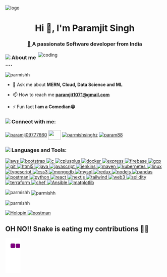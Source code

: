 ![logo](https://user-images.githubusercontent.com/91942072/212127242-9e4f6ec1-bf4d-4696-bd53-275ab097f1ad.jpg)
<h1 align="center">Hi 👋, I'm Paramjit Singh </h1>
<h3 align="center"><a href="https://parmishh.github.io/JS-Game/">🎇 </a>A passionate Software developer from India </h3>

<img align="right" alt="coding" width="400" src="https://camo.githubusercontent.com/cae12fddd9d6982901d82580bdf321d81fb299141098ca1c2d4891870827bf17/68747470733a2f2f6d69726f2e6d656469756d2e636f6d2f6d61782f313336302f302a37513379765349765f7430696f4a2d5a2e676966">
<h3><img src="https://media.giphy.com/media/iY8CRBdQXODJSCERIr/giphy.gif" width="30">&nbsp;About me ....</h3>
<p align="left"> <img src="https://komarev.com/ghpvc/?username=parmishh&label=Profile%20views&color=0e75b6&style=flat" alt="parmishh" /> </p>



- 💬 Ask me about **MERN, Cloud, Data Science and ML**

- 📫 How to reach me **paramjit1071@gmail.com**


- ⚡ Fun fact **I am a Comedian😁**
<h3 align="left"><img src="https://user-images.githubusercontent.com/91942072/212535631-750cb709-e062-43ed-836a-85a0cb9f975c.gif" width="50">&nbsp;Connect with me:</h3>
<p align="left">
<a href="https://twitter.com/paramji09777660" target="blank"><img align="center" src="https://user-images.githubusercontent.com/91942072/212115540-8bd28e59-36f8-47dc-93f6-edff06cfd080.png" alt="paramji09777660" height="30" width="40" /></a>
<a href="https://linkedin.com/in/paramjit-singh-19ba671ba" target="blank"><img align="center" src="https://user-images.githubusercontent.com/91942072/212115338-8b9189e4-d21e-4a31-85e3-6c8d432e7dc1.png" height="30" width="40" /></a>
<a href="https://instagram.com/parmishsinghz" target="blank"><img align="center" src="https://user-images.githubusercontent.com/91942072/212115270-66da3c81-34e9-456c-aa91-a981b48202e4.png" alt="parmishsinghz" height="34" width="40" /></a>
<a href="https://www.codechef.com/users/param88" target="blank"><img align="center" src="https://cdn.jsdelivr.net/npm/simple-icons@3.1.0/icons/codechef.svg" alt="param88" height="30" width="40" /></a>
</p>

<h3 align="left"><img src="https://media.giphy.com/media/WUlplcMpOCEmTGBtBW/giphy.gif" width="50"> Languages and Tools:</h3>
<p align="left"> <a href="https://docs.aws.amazon.com/index.html?nc2=h_ql_doc_do" target="_blank" rel="noreferrer"> <img src="https://user-images.githubusercontent.com/91942072/212120594-b36b7226-20f8-427c-a81f-8f7ac7768a14.png" alt="aws" width="55" height="40"/> </a> <a href="https://getbootstrap.com/docs/5.2/getting-started/introduction/" target="_blank" rel="noreferrer"> <img src="https://user-images.githubusercontent.com/91942072/212629237-f8dcfde1-d29d-4142-9db6-e9f6db91490e.png" alt="bootstrap" width="40" height="43"/> </a> <a href="https://www.cprogramming.com/" target="_blank" rel="noreferrer"> <img src="https://user-images.githubusercontent.com/91942072/212634188-6c6bf262-38a1-4659-ab60-1afdf27784bc.png" alt="c" width="40" height="40"/> </a> <a href="https://www.w3schools.com/cpp/" target="_blank" rel="noreferrer"> <img src="https://user-images.githubusercontent.com/91942072/212629226-3d212485-3d52-458e-ac7f-b08d91f781af.png" alt="cplusplus" width="40" height="40"/> </a>  <a href="https://docs.docker.com/" target="_blank" rel="noreferrer"> <img src="https://user-images.githubusercontent.com/91942072/212534986-441c5f12-2e86-423b-a686-9633293f486e.png" alt="docker" width="40" height="40"/> </a> <a href="https://expressjs.com/en/advanced/developing-template-engines.html" target="_blank" rel="noreferrer"> <img src="https://user-images.githubusercontent.com/91942072/212535004-38a2cc53-be03-414e-b033-12d182f9e94b.png" alt="express" width="40" height="40"/> </a> <a href="https://firebase.google.com/docs" target="_blank" rel="noreferrer"> <img src="https://www.vectorlogo.zone/logos/firebase/firebase-icon.svg" alt="firebase" width="40" height="40"/> </a> <a href="https://cloud.google.com/docs" target="_blank" rel="noreferrer"> <img src="https://www.vectorlogo.zone/logos/google_cloud/google_cloud-icon.svg" alt="gcp" width="40" height="40"/> </a> <a href="https://git-scm.com/doc" target="_blank" rel="noreferrer"> <img src="https://www.vectorlogo.zone/logos/git-scm/git-scm-icon.svg" alt="git" width="40" height="40"/> </a> <a href="https://www.w3.org/html/" target="_blank" rel="noreferrer"> <img src="https://user-images.githubusercontent.com/91942072/212629220-a3e49837-81e6-4729-af31-27d87fc28892.png" alt="html5" width="40" height="40"/> </a> <a href="https://dev.java/learn/" target="_blank" rel="noreferrer"> <img src="https://user-images.githubusercontent.com/91942072/212629223-10a5ae1c-835a-48f2-8666-609ef03b0562.png" alt="java" width="45" height="43"/> </a> <a href="https://developer.mozilla.org/en-US/docs/Web/JavaScript" target="_blank" rel="noreferrer"> <img src="https://user-images.githubusercontent.com/91942072/212535006-883f06b7-74e4-4634-9044-bc248b74fe90.png" alt="javascript" width="40" height="40"/> </a> <a href="
https://www.jenkins.io/doc/" target="_blank" rel="noreferrer"> <img src="https://www.vectorlogo.zone/logos/jenkins/jenkins-icon.svg" alt="jenkins" width="40" height="40"/> </a><a href="https://maven.apache.org/guides/" target="_blank" rel="noreferrer"> <img src="https://cdn.icon-icons.com/icons2/2107/PNG/512/file_type_maven_icon_130397.png" alt="maven" width="37" height="37"/> </a> <a href="https://kubernetes.io/docs/home/" target="_blank" rel="noreferrer"> <img src="https://www.vectorlogo.zone/logos/kubernetes/kubernetes-icon.svg" alt="kubernetes" width="40" height="40"/> </a> <a href="https://www.linux.org/forums/#linux-tutorials.122" target="_blank" rel="noreferrer"> <img src="https://user-images.githubusercontent.com/91942072/212535395-874e3777-ab52-41e9-a9a3-5c2730e1c9e7.png" alt="linux" width="40" height="40"/> </a>
   <a href="https://www.typescriptlang.org/" target="_blank" rel="noreferrer"> <img src="https://www.tutorialsteacher.com/Content/images/home/typescript.svg" alt="typescript" width="37" height="37"/> </a><a href="https://www.w3schools.com/css/" target="_blank" rel="noreferrer"> <img src="https://user-images.githubusercontent.com/91942072/212634416-86f4f81d-19a4-4514-8a15-bd73d81df5ca.svg" alt="css3" width="40" height="38"/> </a><a href="https://www.mongodb.com/" target="_blank" rel="noreferrer"> <img src="https://user-images.githubusercontent.com/91942072/212534981-676110a3-fe3e-41be-b554-21cae5da6d8c.png" alt="mongodb" width="40" height="40"/> </a> <a href="https://docs.oracle.com/en-us/iaas/mysql-database/doc/getting-started.html" target="_blank" rel="noreferrer"> <img src="https://user-images.githubusercontent.com/91942072/212535399-945f02b8-ab90-4dfc-9536-c12216e98938.png" alt="mysql" width="40" height="40"/> </a><a href="https://redux.js.org/" target="_blank" rel="noreferrer"> <img src="https://user-images.githubusercontent.com/91942072/212534992-2b37c225-0388-426a-aae6-cbd23baacc01.png" alt="redux" width="40" height="40"/> </a> <a href="https://nodejs.org/en/docs/" target="_blank" rel="noreferrer"> <img src="https://user-images.githubusercontent.com/91942072/212534980-e1cbb75e-84bb-49a3-83e5-812dd96cc4c9.png" alt="nodejs" width="40" height="40"/> </a> <a href="https://pandas.pydata.org/docs/" target="_blank" rel="noreferrer"> <img src="https://user-images.githubusercontent.com/91942072/212535640-40886b8e-f4da-4c82-8e2a-bf60673676a4.png" alt="pandas" width="40" height="40"/> </a> <a href="https://postman.com" target="_blank" rel="noreferrer"> <img src="https://www.vectorlogo.zone/logos/getpostman/getpostman-icon.svg" alt="postman" width="40" height="40"/> </a> <a href="https://docs.python.org/3/" target="_blank" rel="noreferrer"> <img src="https://user-images.githubusercontent.com/91942072/212535009-17895c36-10dc-4d6a-80c1-772498267310.png" alt="python" width="40" height="40"/> </a> <a href="https://reactjs.org/docs/getting-started.html" target="_blank" rel="noreferrer"> <img src="https://user-images.githubusercontent.com/91942072/212534397-9fe0eab6-57a8-497f-b011-9bf078d192a1.png" alt="react" width="40" height="40"/> </a>
  <a href="https://nextjs.org/learn/basics/create-nextjs-app" target="_blank" rel="noreferrer"> <img src="https://ui-lib.com/blog/wp-content/uploads/2021/12/nextjs-boilerplate-logo.png" alt="nextjs" width="37" height="37"/> </a>
  <a href="https://tailwindcss.com/docs/installation" target="_blank" rel="noreferrer"> <img src="https://www.vectorlogo.zone/logos/tailwindcss/tailwindcss-icon.svg" alt="tailwind" width="40" height="40"/> </a> 
<a href="https://web3js.readthedocs.io/en/v1.8.0/" target="_blank" rel="noreferrer"> <img src="https://repository-images.githubusercontent.com/24655114/c71c5800-6a8c-11e9-9117-8ec357c9f69e" alt="web3" width="40" height="40"/> </a>
<a href="https://docs.soliditylang.org/en/v0.8.17/" target="_blank" rel="noreferrer"> <img src="https://miro.medium.com/max/1400/0*EdW9jZcm8Sd7IpCE." alt="solidity" width="40" height="40"/> </a>
<a href="https://developer.hashicorp.com/terraform/docs" target="_blank" rel="noreferrer"> <img src="https://www.pngitem.com/pimgs/m/513-5132146_terraform-icon-png-transparent-png.png" alt="terraform" width="37" height="37"/> </a>
<a href="https://docs.chef.io/" target="_blank" rel="noreferrer"> <img src="https://res.cloudinary.com/crunchbase-production/image/upload/c_lpad,h_256,w_256,f_auto,q_auto:eco,dpr_1/kano6ajvqzze9dtjtxr7" alt="chef" width="40" height="40"/> </a>
<a href="https://docs.ansible.com/" target="_blank" rel="noreferrer"> <img src="https://upload.wikimedia.org/wikipedia/commons/thumb/2/24/Ansible_logo.svg/1664px-Ansible_logo.svg.png" alt="Ansible" width="35" height="37"/> </a>
<a href="https://matplotlib.org/stable/index.html" target="_blank" rel="noreferrer"> <img src="https://flynn.gg/assets/images/mpl.png" alt="matplotlib" width="37" height="37"/> </a>
</p>

<p><img align="left" src="https://github-readme-stats.vercel.app/api/top-langs?username=parmishh&show_icons=true&locale=en&layout=compact" alt="parmishh" /></p>

<p>&nbsp;<img align="center" src="https://github-readme-stats.vercel.app/api?username=parmishh&show_icons=true&locale=en" alt="parmishh" /></p>

<p><img align="center" src="https://github-readme-streak-stats.herokuapp.com/?user=parmishh&" alt="parmishh" /></p>



<a href="https://www.holopin.io/@param99"> <img src="https://user-images.githubusercontent.com/91942072/215011972-f4333fff-2726-4115-ba37-c32c5409aeac.PNG" alt="Holopin" width="75" height="75"/> </a>
<a href="https://api.badgr.io/public/assertions/ABo8CsjWRfCJtFQFaM-9Fw?identity__email=paramjit1071%40gmail.com"> <img src="https://user-images.githubusercontent.com/91942072/215013021-04b1f645-d123-40fb-90d7-27f1cd7df9c2.png"  alt="postman" width="75" height="75"/> </a>

## OH NO!! Snake is eating my contributions 👀👀
![snake gif](https://github.com/parmishh/parmishh/blob/output/github-contribution-grid-snake.gif)
